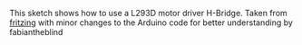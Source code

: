 This sketch shows how to use a L293D motor driver H-Bridge. Taken from [fritzing](http://fritzing.org/projects/fritzing-creator-kit-09-motor-control-with-an-h-br/) with minor changes to the Arduino code for better understanding by fabiantheblind  
